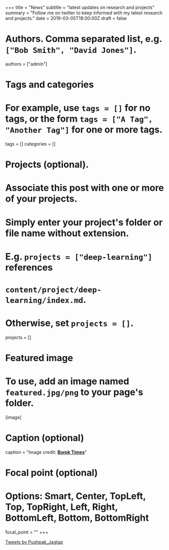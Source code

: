 +++
title = "News"
subtitle = "latest updates on research and projects"
summary = "Follow me on twitter to keep informed with my latest research and projects."
date = 2019-03-05T18:00:00Z
draft = false

# Authors. Comma separated list, e.g. `["Bob Smith", "David Jones"]`.
authors = ["admin"]

# Tags and categories
# For example, use `tags = []` for no tags, or the form `tags = ["A Tag", "Another Tag"]` for one or more tags.
 tags = []
 categories = []

# Projects (optional).
#   Associate this post with one or more of your projects.
#   Simply enter your project's folder or file name without extension.
#   E.g. `projects = ["deep-learning"]` references 
#   `content/project/deep-learning/index.md`.
#   Otherwise, set `projects = []`.
projects = []

# Featured image
# To use, add an image named `featured.jpg/png` to your page's folder. 
[image]
  # Caption (optional)
  caption = "Image credit: [**Borok Times**]()"

  # Focal point (optional)
  # Options: Smart, Center, TopLeft, Top, TopRight, Left, Right, BottomLeft, Bottom, BottomRight
  focal_point = ""
+++

<a class="twitter-timeline" data-width="800" data-height="600" href="https://twitter.com/Pushpak_Jagtap?ref_src=twsrc%5Etfw">Tweets by Pushpak_Jagtap</a> <script async src="https://platform.twitter.com/widgets.js" charset="utf-8"></script>
